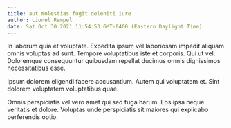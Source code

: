 ```yaml
---
title: aut molestias fugit deleniti iure
author: Lionel Rempel
date: Sat Oct 30 2021 11:54:53 GMT-0400 (Eastern Daylight Time)
---
```

In laborum quia et voluptate. Expedita ipsum vel laboriosam impedit aliquam omnis voluptas ad sunt. Tempore voluptatibus iste et corporis. Qui ut vel. Doloremque consequuntur quibusdam repellat ducimus omnis dignissimos necessitatibus esse.

 Ipsum dolorem eligendi facere accusantium. Autem qui voluptatem et. Sint dolorem voluptatem voluptatibus quae.

 Omnis perspiciatis vel vero amet qui sed fuga harum. Eos ipsa neque veritatis et dolore. Voluptas unde perspiciatis sit maiores qui explicabo perferendis optio.